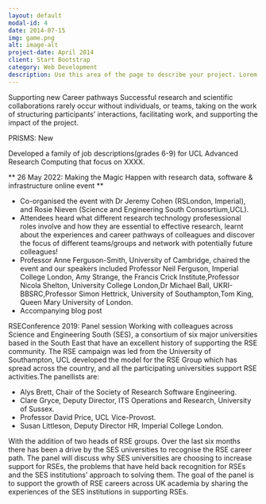 ```yaml
---
layout: default
modal-id: 4
date: 2014-07-15
img: game.png
alt: image-alt
project-date: April 2014
client: Start Bootstrap
category: Web Development
description: Use this area of the page to describe your project. Lorem ipsum dolor sit amet, consectetur adipisicing elit. Mollitia neque assumenda ipsam nihil, molestias magnam, recusandae quos quis inventore quisquam velit asperiores, vitae? Reprehenderit soluta, eos quod consequuntur itaque. Nam.
---
```

Supporting new Career pathways 
Successful research and scientific collaborations rarely occur without individuals, or teams, taking on the work of structuring participants’ interactions, facilitating work, and supporting the impact of the project.  

PRISMS: New 


Developed a family of job descriptions(grades 6-9) for UCL Advanced Research Computing that focus on XXXX. 


** 26 May 2022: Making the Magic Happen with research data, software & infrastructure online event **
- Co-organised the event with Dr Jeremy Cohen (RSLondon, Imperial), and Rosie Nieven (Science and Engineering South Consosrtium,UCL). 
- Attendees heard what different research technology profesessional roles involve and how they are essential to effective research, learnt about the experiences and career pathways of colleagues and discover the focus of different teams/groups and network with potentially future colleagues!
- Professor Anne Ferguson-Smith, University of Cambridge, chaired the event and our speakers included Professor Neil Ferguson, Imperial College London, Amy Strange, the Francis Crick Institute,Professor Nicola Shelton, University College London,Dr Michael Ball, UKRI-BBSRC,Professor Simon Hettrick, University of Southampton,Tom King, Queen Mary University of London.
- Accompanying blog post

RSEConference 2019: Panel session
Working with colleagues across Science and Engineering South (SES), a consortium of six major universities based in the South East that have an excellent history of supporting the RSE community. The RSE campaign was led from the University of Southampton, UCL developed the model for the RSE Group which has spread across the country, and all the participating universities support RSE activities.The panellists are:
- Alys Brett, Chair of the Society of Research Software Engineering.
- Clare Gryce, Deputy Director, ITS Operations and Research, University of Sussex. 
- Professor David Price, UCL Vice-Provost. 
- Susan Littleson, Deputy Director HR, Imperial College London.

With the addition of two heads of RSE groups.
Over the last six months there has been a drive by the SES universities to recognise the RSE career path. The panel will discuss why SES universities are choosing to increase support for RSEs, the problems that have held back recognition for RSEs and the SES institutions’ approach to solving them. The goal of the panel is to support the growth of RSE careers across UK academia by sharing the experiences of the SES institutions in supporting RSEs.


